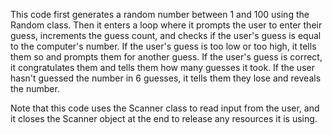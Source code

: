 This code first generates a random number between 1 and 100 using the Random class. 
Then it enters a loop where it prompts the user to enter their guess, increments the guess count, 
and checks if the user's guess is equal to the computer's number. If the user's guess is too low 
or too high, it tells them so and prompts them for another guess. If the user's guess is correct, 
it congratulates them and tells them how many guesses it took. If the user hasn't guessed the number in 6 guesses, 
it tells them they lose and reveals the number.

Note that this code uses the Scanner class to read input from the user, 
and it closes the Scanner object at the end to release any resources it is using.
